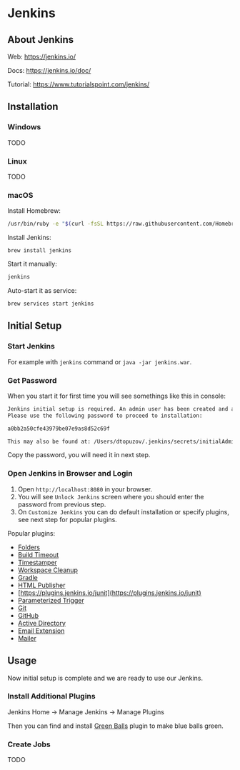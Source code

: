 # Jenkins

## About Jenkins

Web: https://jenkins.io/

Docs: https://jenkins.io/doc/

Tutorial:
https://www.tutorialspoint.com/jenkins/

## Installation

### Windows 

TODO

### Linux

TODO

### macOS
Install Homebrew:
```bash
/usr/bin/ruby -e "$(curl -fsSL https://raw.githubusercontent.com/Homebrew/install/master/install)"
```
Install Jenkins:
```
brew install jenkins
```
Start it manually:
```bash
jenkins
```
Auto-start it as service:
```bash
brew services start jenkins
```

## Initial Setup

### Start Jenkins 

For example with `jenkins` command or `java -jar jenkins.war`.

### Get Password

When you start it for first time you will see somethings like this in console:
```bash
Jenkins initial setup is required. An admin user has been created and a password generated.
Please use the following password to proceed to installation:

a0bb2a50cfe43979be07e9as8d52c69f

This may also be found at: /Users/dtopuzov/.jenkins/secrets/initialAdminPassword
```     

Copy the password, you will need it in next step.

### Open Jenkins in Browser and Login 

1. Open `http://localhost:8080` in your browser.
2. You will see `Unlock Jenkins` screen where you should enter the password from previous step.
3. On `Customize Jenkins` you can do default installation or specify plugins, see next step for popular plugins.

Popular plugins:
- [Folders](https://plugins.jenkins.io/cloudbees-folder)
- [Build Timeout](https://plugins.jenkins.io/build-timeout)
- [Timestamper](https://plugins.jenkins.io/timestamper)
- [Workspace Cleanup](https://plugins.jenkins.io/ws-cleanup)
- [Gradle](https://plugins.jenkins.io/gradle)
- [HTML Publisher](https://plugins.jenkins.io/htmlpublisher)
- [https://plugins.jenkins.io/junit](https://plugins.jenkins.io/junit)
- [Parameterized Trigger](https://plugins.jenkins.io/parameterized-trigger)
- [Git](https://plugins.jenkins.io/git)
- [GitHub](https://plugins.jenkins.io/github)
- [Active Directory](https://plugins.jenkins.io/active-directory)
- [Email Extension](https://plugins.jenkins.io/email-ext)
- [Mailer](https://plugins.jenkins.io/mailer)

## Usage

Now initial setup is complete and we are ready to use our Jenkins.

### Install Additional Plugins

Jenkins Home -> Manage Jenkins -> Manage Plugins

Then you can find and install [Green Balls](https://plugins.jenkins.io/greenballs) plugin to make blue balls green.

### Create Jobs

TODO